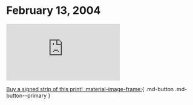 # February 13, 2004

![](https://www.achewood.com/comic.php?date=02132004)

[Buy a signed strip of this print! :material-image-frame:](https://achewood-holiday-pop-up.myshopify.com/products/strip#02132004){ .md-button .md-button--primary }

